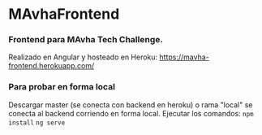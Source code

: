 # MAvhaFrontend

### Frontend para MAvha Tech Challenge.
Realizado en Angular y hosteado en Heroku:
https://mavha-frontend.herokuapp.com/

### Para probar en forma local
Descargar master (se conecta con backend en heroku) o rama "local" se conecta al backend corriendo en forma local.
Ejecutar los comandos: 
`npm install`
`ng serve`
